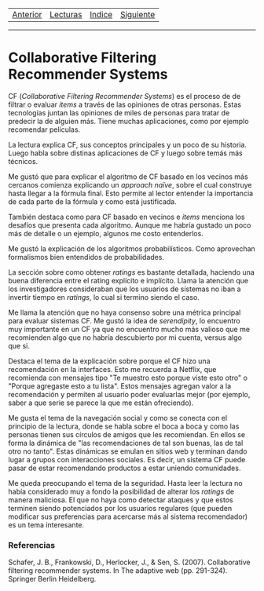 <table><tr><td>
  <a href="./Blog01.md">Anterior</a>
</td><td>
  <a href="./Lecturas/Blog02.pdf">Lecturas</a>
</td><td>
  <a href="./README.md">Indice</a>
</td><td>
  <a href="./Blog03.md">Siguiente</a>
</td></tr></table>

***

# Collaborative Filtering Recommender Systems

CF (_Collaborative Filtering Recommender Systems_) es el proceso de de filtrar o evaluar _items_ a través de las opiniones de otras personas. Estas tecnologías juntan las opiniones de miles de personas para tratar de predecir la de alguien más. Tiene muchas aplicaciones, como por ejemplo recomendar películas.

La lectura explica CF, sus conceptos principales y un poco de su historia. Luego habla sobre distinas aplicaciones de CF y luego sobre temás más técnicos.

Me gustó que para explicar el algoritmo de CF basado en los vecinos más cercanos comienza explicando un _approach naïve_, sobre el cual construye hasta llegar a la fórmula final. Esto permite al lector entender la importancia de cada parte de la fórmula y como está justificada.

También destaca como para CF basado en vecinos e _items_ menciona los desafíos que presenta cada algoritmo. Aunque me habría gustado un poco más de detalle o un ejemplo, algunos me costo entenderlos.

Me gustó la explicación de los algoritmos probabilísticos. Como aprovechan formalismos bien entendidos de probabilidades.

La sección sobre como obtener _ratings_ es bastante detallada, haciendo una buena diferencia entre el rating explícito e implícito. Llama la atención que los investigadores consideraban que los usuarios de sistemas no iban a invertir tiempo en _ratings_, lo cual si termino siendo el caso.

Me llama la atención que no haya consenso sobre una métrica principal para evaluar sistemas CF. Me gustó la idea de _serendipity_, lo encuentro muy importante en un CF ya que no encuentro mucho más valioso que me recomienden algo que no habría descubierto por mi cuenta, versus algo que si.

Destaca el tema de la explicación sobre porque el CF hizo una recomendación en la interfaces. Esto me recuerda a Netflix, que recomienda con mensajes tipo "Te muestro esto porque viste esto otro" o "Porque agregaste esto a tu lista". Estos mensajes agregan valor a la recomendación y permiten al usuario poder evaluarlas mejor (por ejemplo, saber a que serie se parece la que me están ofreciendo).

Me gusta el tema de la navegación social y como se conecta con el principio de la lectura, donde se habla sobre el boca a boca y como las personas tienen sus círculos de amigos que les recomiendan. En ellos se forma la dinámica de "las recomendaciones de tal son buenas, las de tal otro no tanto". Estas dinámicas se emulan en sitios web y terminan dando lugar a grupos con interacciones sociales. Es decir, un sistema CF puede pasar de estar recomendando productos a estar uniendo comunidades.

Me queda preocupando el tema de la seguridad. Hasta leer la lectura no había considerado muy a fondo la posibilidad de alterar los _ratings_ de manera maliciosa. El que no haya como detectar ataques y que estos terminen siendo potenciados por los usuarios regulares (que pueden modificar sus preferencias para acercarse más al sistema recomendador) es un tema interesante.


### Referencias

Schafer, J. B., Frankowski, D., Herlocker, J., & Sen, S. (2007). Collaborative filtering recommender systems. In The adaptive web (pp. 291-324). Springer Berlin Heidelberg.
